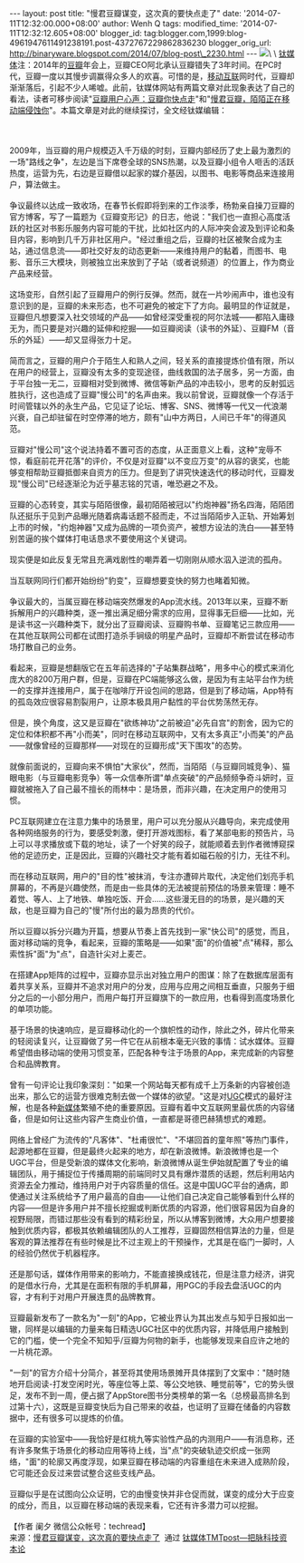 --- layout: post title: "慢君豆瓣谋变，这次真的要快点走了" date:
'2014-07-11T12:32:00.000+08:00' author: Wenh Q tags: modified\_time:
'2014-07-11T12:32:12.605+08:00' blogger\_id:
tag:blogger.com,1999:blog-4961947611491238191.post-4372767229862836230
blogger\_orig\_url:
http://binaryware.blogspot.com/2014/07/blog-post\_2230.html ---
![](https://images-blogger-opensocial.googleusercontent.com/gadgets/proxy?url=http%3A%2F%2Fwww.tmtpost.com%2Fwp-content%2Fuploads%2F2014%2F05%2F139990921579-560x315.jpg&container=blogger&gadget=a&rewriteMime=image%2F*)\
\
[钛媒体](http://www.tmtpost.com/)注：2014年的[豆瓣](http://www.tmtpost.com/tag/%E8%B1%86%E7%93%A3)年会上，豆瓣CEO阿北承认豆瓣错失了3年时间。在PC时代，豆瓣一度以其慢步调赢得众多人的欢喜。可惜的是，[移动互联](http://www.tmtpost.com/tag/mobile-internet)网时代，豆瓣却渐渐落后，引起不少人唏嘘。此前，钛媒体网站有两篇文章对此现象表达了自己的看法，读者可移步阅读"[豆瓣用户心声：豆瓣你快点走](http://www.tmtpost.com/110105.html)"和"[慢君豆瓣，陌陌正在移动端侵蚀你](http://www.tmtpost.com/113838.html)"。本篇文章是对此的继续探讨，全文经钛媒编辑：\
\
 \
\
2009年，当豆瓣的用户规模迈入千万级的时刻，豆瓣内部经历了史上最为激烈的一场"路线之争"，左边是当下席卷全球的SNS热潮，以及豆瓣小组令人咂舌的活跃热度，运营为先，右边是豆瓣借以起家的媒介基因，以图书、电影等商品来连接用户，算法做主。\
\
争议最终以达成一致收场，在春节长假即将到来的工作淡季，杨勃亲自操刀豆瓣的官方博客，写了一篇题为《豆瓣变形记》的日志，他说："我们也一直担心高度活跃的社区对书影乐服务内容可能的干扰，比如社区内的人际冲突会波及到评论和条目内容，影响到几千万非社区用户。"经过重组之后，豆瓣的社区被聚合成为主站，通过信息流——即社交好友的动态更新——来维持用户的黏着，而图书、电影、音乐三大模块，则被独立出来放到了子站（或者说频道）的位置上，作为商业产品来经营。\
\
这场变形，自然引起了豆瓣用户的例行反弹。然而，就在一片吵闹声中，谁也没有意识到的是，豆瓣的未来形态，也不可避免的被定下了方向。最明显的作证就是，豆瓣但凡想要深入社交领域的产品——如曾经深受重视的阿尔法城——都陷入庸碌无为，而只要是对兴趣的延伸和挖掘——如豆瓣阅读（读书的外延）、豆瓣FM（音乐的外延）——却又显得张力十足。\
\
简而言之，豆瓣的用户介于陌生人和熟人之间，轻关系的直接提炼价值有限，所以在用户的经营上，豆瓣没有太多的变现途径，曲线救国的法子居多，另一方面，由于平台独一无二，豆瓣相对受到微博、微信等新产品的冲击较小，思考的反射弧远胜执行，这也造成了豆瓣"慢公司"的名声由来。我以前曾说，豆瓣就像一个存活于时间管辖以外的永生产品，它见证了论坛、博客、SNS、微博等一代又一代浪潮兴衰，自己却驻留在时空停滞的地方，颇有"山中方两日，人间已千年"的得道风范。\
\
豆瓣对"慢公司"这个说法持着不置可否的态度，从正面意义上看，这种"宠辱不惊，看庭前花开花落"的评价，不仅是对豆瓣"以不变应万变"的从容的褒奖，也能够变相帮助豆瓣抵御来自资方的压力。但是到了讲究快速迭代的移动时代，豆瓣发现"慢公司"已经逐渐沦为近乎墓志铭的咒语，唯恐避之不及。\
\
豆瓣的心态转变，其实与陌陌很像，最初陌陌被冠以"约炮神器"扬名四海，陌陌团队还挺乐于见到产品曝光随着病毒话题不胫而走，不过当陌陌步入正轨、开始筹划上市的时候，"约炮神器"又成为品牌的一项负资产，被想方设法的洗白——甚至特别苦逼的挨个媒体打电话恳求不要使用这个关键词。\
\
现实便是如此反复无常且充满戏剧性的嘲弄着一切刚刚从顺水泅入逆流的孤舟。\
\
当互联网同行们都开始纷纷"豹变"，豆瓣想要变快的努力也睹着知微。\
\
争议最大的，当属豆瓣在移动端突然爆发的App流水线。2013年以来，豆瓣不断拆解用户的兴趣种类，逐一推出满足细分需求的应用，显得事无巨细——比如，光是读书这一兴趣种类下，就分出了豆瓣阅读、豆瓣购书单、豆瓣笔记三款应用——在其他互联网公司都在试图打造杀手锏级的明星产品时，豆瓣却不断尝试在移动市场打散自己的业务。\
\
看起来，豆瓣是想翻版它在五年前选择的"子站集群战略"，用多中心的模式来消化庞大的8200万用户群，但是，豆瓣在PC端能够这么做，是因为有主站平台作为统一的支撑并连接用户，属于在咖啡厅开设包间的思路，但是到了移动端，App特有的孤岛效应很容易割裂用户，让原本极具用户黏性的平台优势荡然无存。\
\
但是，换个角度，这又是豆瓣在"欲练神功"之前被迫"必先自宫"的割舍，因为它的定位和体积都不再"小而美"，同时在移动互联网中，又有太多真正"小而美"的产品——就像曾经的豆瓣那样——对现在的豆瓣形成"天下围攻"的态势。\
\
就像前面说的，豆瓣向来不惧怕"大家伙"，然而，当陌陌（与豆瓣同城竞争）、猫眼电影（与豆瓣电影竞争）等一众信奉所谓"单点突破"的产品频频争奇斗妍时，豆瓣就被拖入了自己最不擅长的雨林中：是场景，而非兴趣，在决定用户的使用习惯。\
\
PC互联网建立在注意力集中的场景里，用户可以充分服从兴趣导向，来完成使用各种网络服务的行为，要感受刺激，便打开游戏图标，看了某部电影的预告片，马上可以寻求播放或下载的地址，读了一个好笑的段子，就能顺着去到作者微博窥探他的足迹历史，正是因此，豆瓣的兴趣社交才能有着如磁石般的引力，无往不利。\
\
而在移动互联网，用户的"目的性"被抹消，专注亦遭碎片取代，决定他们划亮手机屏幕的，不再是兴趣使然，而是由一些具体的无法被提前预估的场景来管理：睡不着觉、等人、上了地铁、单独吃饭、开会……这些漫无目的的场景，是兴趣的天敌，也是豆瓣为自己的"慢"所付出的最为昂贵的代价。\
\
所以豆瓣以拆分兴趣为开篇，想要从节奏上首先找到一家"快公司"的感觉，而且，面对移动端的竞争，看起来，豆瓣的策略是——如果"面"的价值被"点"稀释，那么索性拆"面"为"点"，自造针尖对上麦芒。\
\
在搭建App矩阵的过程中，豆瓣亦显示出对独立用户的图谋：除了在数据库层面有着共享关系，豆瓣并不追求对用户的分发，应用与应用之间相互垂直，只服务于细分之后的一小部分用户，而用户每打开豆瓣旗下的一款应用，也看得到高度场景化的单项功能。\
\
基于场景的快速响应，是豆瓣移动化的一个旗帜性的动作，除此之外，碎片化带来的轻阅读复兴，让豆瓣做了另一件它在从前根本毫无兴致的事情：试水媒体。豆瓣希望借由移动端的使用习惯变革，匹配各种专注于场景的App，来完成新的内容整合和品牌教育。\
\
曾有一句评论让我印象深刻："如果一个网站每天都有成千上万条新的内容被创造出来，那么它的运营方很难克制去做一个媒体的欲望。"这是对[UGC](http://www.tmtpost.com/tag/ugc)模式的最好注解，也是各种[新媒体](http://www.tmtpost.com/)繁殖不绝的重要原因。豆瓣有着中文互联网里最优质的内容储备，但是如何让这些内容产生商业价值，一直都是哥德巴赫猜想式的难题。\
\
网络上曾经广为流传的"凡客体"、"杜甫很忙"、"不堪回首的童年照"等热门事件，起源地都在豆瓣，但是最终火起来的地方，却在新浪微博。新浪微博也是一个UGC平台，但是受新浪的媒体文化影响，新浪微博从诞生伊始就配置了专业的编辑团队，用于捕捉位于传播周期的前端同时又具有爆炸潜质的话题，然后利用站内资源去全力推动，维持用户对于内容质量的信任。这是中国UGC平台的通病，即使通过关注系统给予了用户最高的自由——让他们自己决定自己能够看到什么样的内容——但是许多用户并不擅长挖掘或判断优质的内容源，他们很容易因为自身的视野局限，而错过那些没有看到的精彩纷呈，所以从博客到微博，大众用户想要接触到优质内容，都极其依赖编辑团队的人工推荐，豆瓣固然相信算法的力量，但是客观的算法推荐在有些时候是比不过主观上的干预操作，尤其是在临门一脚时，人的经验仍然优于机器程序。\
\
还是那句话，媒体作用带来的影响力，不能直接换成钱花，但是注意力经济，讲究的是借水行舟，尤其是在面积有限的手机屏幕，用PGC的手段去盘活UGC的内容，才有利于对用户开展连贯的品牌教育。\
\
豆瓣最新发布了一款名为"一刻"的App，它被业界认为其出发点与知乎日报如出一辙，同样是以编辑的力量来每日精选UGC社区中的优质内容，并降低用户接触到它的门槛，使一个完全不知知乎/豆瓣为何物的新手，也能够发现来自应许之地的一片桃花源。\
\
"一刻"的官方介绍十分简介，甚至将其使用场景摊开具体摆到了文案中："随时随地开启阅读-打发空闲时光，等座位等上菜、等公交地铁、睡觉前等"，它的势头很足，发布不到一周，便占据了AppStore图书分类榜单的第一名（总榜最高排名到过第十六），这既是豆瓣变快后为自己带来的收益，也证明了豆瓣在储备的内容数据中，还有很多可以提炼的价值。\
\
在豆瓣的实验室中——我恰好是红桃九等实验性产品的内测用户——有消息称，还有许多聚焦于场景化的移动应用等待上线，当"点"的突破轨迹交织成一张网络，"面"的轮廓又再度浮现，如果豆瓣在移动端的内容重组在未来进入成熟阶段，它可能还会反过来尝试整合这些支线产品。\
\
豆瓣似乎是在试图向公众证明，它的由慢变快并非仓促而就，谋变的成分大于应变的成分，而且，以豆瓣在移动端的表现来看，它还有许多潜力可以挖掘。\
\
【作者 阑夕 微信公众帐号：techread】
\
来源：[慢君豆瓣谋变，这次真的要快点走了](http://www.tmtpost.com/121511.html)  通过 [钛媒体TMTpost—把脉科技资本论](http://www.tmtpost.com/)

